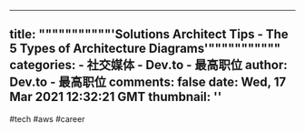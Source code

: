 
---
title: """""""""""'Solutions Architect Tips - The 5 Types of Architecture Diagrams'"""""""""""
categories: 
    - 社交媒体
    - Dev.to - 最高职位
author: Dev.to - 最高职位
comments: false
date: Wed, 17 Mar 2021 12:32:21 GMT
thumbnail: ''
---

<div>   
#tech #aws #career  
</div>
            
